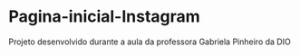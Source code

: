 # Pagina-inicial-Instagram
Projeto desenvolvido durante a aula da professora Gabriela Pinheiro da DIO
